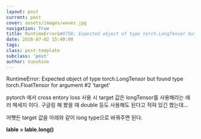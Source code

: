 ```yaml
---
layout: post
current: post
cover: assets/images/waves.jpg
navigation: True
title: RuntimeError&#8758; Expected object of type torch.LongTensor but found type torch.FloatTensor for argument #2 'target'
date: 2018-07-02 15:40:00
tags:
class: post-template
subclass: 'post'
author: sunshine
---
```


RuntimeError: Expected object of type torch.LongTensor but found type torch.FloatTensor for argument #2 'target'

pytorch 에서 cross entory loss 사용 시 target 값은
longTensor를 사용해라는 에러 메세지 이다.
구글링 해 봤을 때 double 등도 사용해도 된다고 적혀 있긴 했는데...

어쨋든 target 값을 아래와 같이 long type으로 바꿔주면 된다.

**lable = lable.long()**